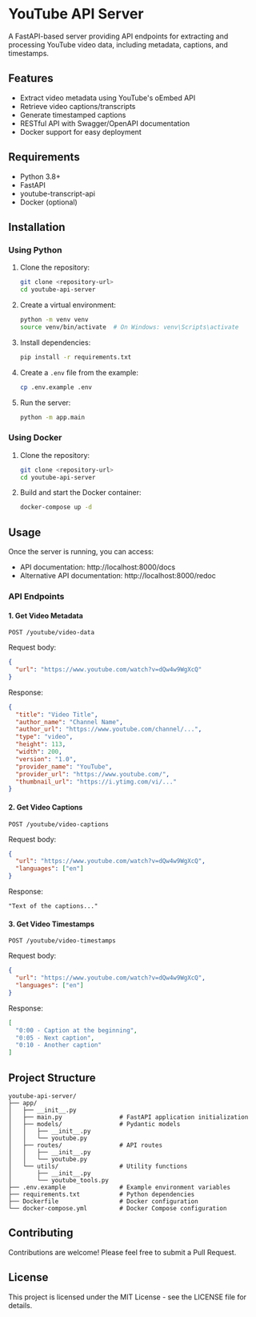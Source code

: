 # YouTube API Server

A FastAPI-based server providing API endpoints for extracting and processing YouTube video data, including metadata, captions, and timestamps.

## Features

- Extract video metadata using YouTube's oEmbed API
- Retrieve video captions/transcripts
- Generate timestamped captions
- RESTful API with Swagger/OpenAPI documentation
- Docker support for easy deployment

## Requirements

- Python 3.8+
- FastAPI
- youtube-transcript-api
- Docker (optional)

## Installation

### Using Python

1. Clone the repository:
   ```bash
   git clone <repository-url>
   cd youtube-api-server
   ```

2. Create a virtual environment:
   ```bash
   python -m venv venv
   source venv/bin/activate  # On Windows: venv\Scripts\activate
   ```

3. Install dependencies:
   ```bash
   pip install -r requirements.txt
   ```

4. Create a `.env` file from the example:
   ```bash
   cp .env.example .env
   ```

5. Run the server:
   ```bash
   python -m app.main
   ```

### Using Docker

1. Clone the repository:
   ```bash
   git clone <repository-url>
   cd youtube-api-server
   ```

2. Build and start the Docker container:
   ```bash
   docker-compose up -d
   ```

## Usage

Once the server is running, you can access:

- API documentation: http://localhost:8000/docs
- Alternative API documentation: http://localhost:8000/redoc

### API Endpoints

#### 1. Get Video Metadata

```
POST /youtube/video-data
```

Request body:
```json
{
  "url": "https://www.youtube.com/watch?v=dQw4w9WgXcQ"
}
```

Response:
```json
{
  "title": "Video Title",
  "author_name": "Channel Name",
  "author_url": "https://www.youtube.com/channel/...",
  "type": "video",
  "height": 113,
  "width": 200,
  "version": "1.0",
  "provider_name": "YouTube",
  "provider_url": "https://www.youtube.com/",
  "thumbnail_url": "https://i.ytimg.com/vi/..."
}
```

#### 2. Get Video Captions

```
POST /youtube/video-captions
```

Request body:
```json
{
  "url": "https://www.youtube.com/watch?v=dQw4w9WgXcQ",
  "languages": ["en"]
}
```

Response:
```
"Text of the captions..."
```

#### 3. Get Video Timestamps

```
POST /youtube/video-timestamps
```

Request body:
```json
{
  "url": "https://www.youtube.com/watch?v=dQw4w9WgXcQ",
  "languages": ["en"]
}
```

Response:
```json
[
  "0:00 - Caption at the beginning",
  "0:05 - Next caption",
  "0:10 - Another caption"
]
```

## Project Structure

```
youtube-api-server/
├── app/
│   ├── __init__.py
│   ├── main.py                # FastAPI application initialization
│   ├── models/                # Pydantic models
│   │   ├── __init__.py
│   │   └── youtube.py
│   ├── routes/                # API routes
│   │   ├── __init__.py
│   │   └── youtube.py
│   └── utils/                 # Utility functions
│       ├── __init__.py
│       └── youtube_tools.py
├── .env.example               # Example environment variables
├── requirements.txt           # Python dependencies
├── Dockerfile                 # Docker configuration
└── docker-compose.yml         # Docker Compose configuration
```

## Contributing

Contributions are welcome! Please feel free to submit a Pull Request.

## License

This project is licensed under the MIT License - see the LICENSE file for details.
